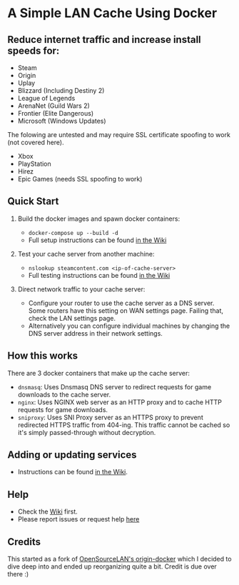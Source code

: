 # A Simple LAN Cache Using Docker

## Reduce internet traffic and increase install speeds for:
* Steam
* Origin
* Uplay
* Blizzard (Including Destiny 2)
* League of Legends
* ArenaNet (Guild Wars 2)
* Frontier (Elite Dangerous)
* Microsoft (Windows Updates)

The folowing are untested and may require SSL certificate spoofing to work (not covered here).
* Xbox
* PlayStation
* Hirez
* Epic Games (needs SSL spoofing to work)

## Quick Start
1. Build the docker images and spawn docker containers:
    * `docker-compose up --build -d`
    * Full setup instructions can be found [in the Wiki](https://github.com/RyanEwen/lan-cache-docker/wiki/Setup-instructions)

1. Test your cache server from another machine:
    * `nslookup steamcontent.com <ip-of-cache-server>`
    * Full testing instructions can be found [in the Wiki](https://github.com/RyanEwen/lan-cache-docker/wiki/How-to-test)

1. Direct network traffic to your cache server:
    * Configure your router to use the cache server as a DNS server.
    Some routers have this setting on WAN settings page. Failing that, check the LAN settings page.
    * Alternatively you can configure individual machines by changing the DNS server address in their network settings.

## How this works
There are 3 docker containers that make up the cache server:
* `dnsmasq`: Uses Dnsmasq DNS server to redirect requests for game downloads to the cache server.
* `nginx`: Uses NGINX web server as an HTTP proxy and to cache HTTP requests for game downloads.
* `sniproxy`: Uses SNI Proxy server as an HTTPS proxy to prevent redirected HTTPS traffic from 404-ing. This traffic cannot be cached so it's simply passed-through without decryption.

## Adding or updating services
* Instructions can be found [in the Wiki](https://github.com/RyanEwen/lan-cache-docker/wiki/Adding-or-updating-services).

## Help
* Check the [Wiki](https://github.com/RyanEwen/lan-cache-docker/wiki) first.
* Please report issues or request help [here](https://github.com/RyanEwen/lan-cache-docker/issues)

## Credits
This started as a fork of [OpenSourceLAN's origin-docker](https://github.com/OpenSourceLAN/origin-docker) which I decided to dive deep into and ended up reorganizing quite a bit. Credit is due over there :)

